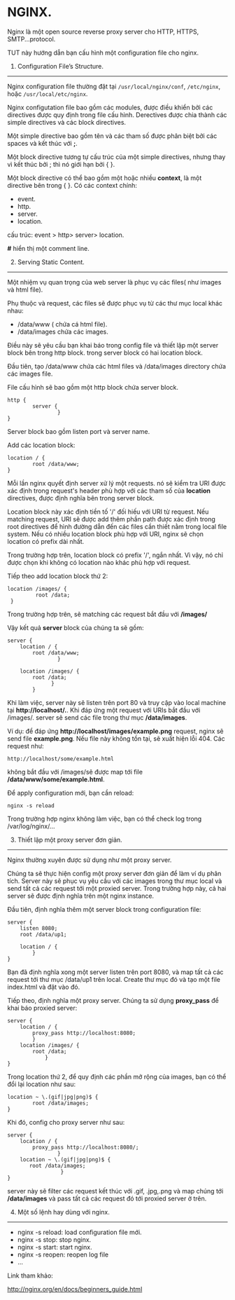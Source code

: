 NGINX.
==========================
Nginx là một open source reverse proxy server cho HTTP, HTTPS, SMTP...protocol.

TUT này hướng dẫn bạn cấu hình một configuration file cho nginx.

1. Configuration File’s Structure.
-----------------
Nginx configuration file thường đặt tại ```/usr/local/nginx/conf```, ```/etc/nginx```, hoặc ```/usr/local/etc/nginx```.

Nginx configutation file bao gồm các modules, được điều khiển bởi các directives được quy định
trong file cấu hình. Derectives được chia thành các simple directives và các
block directives.

Một simple directive bao gồm tên và các tham số được phân biệt bởi các spaces
và kết thúc với **;**.

Một block directive tương tự cấu trúc của một simple directives, nhưng thay
vì kết thúc bởi ; thì nó giới hạn bởi { }.

Một block directive có thể bao gồm một hoặc nhiều **context**, là một directive
bên trong { }. Có các context chính:
- event.
- http.
- server.
- location.

cấu trúc: event > http> server> location.

**#** hiển thị một comment line.

2. Serving Static Content.
---------------------
Một nhiệm vụ quan trọng của web server là phục vụ các files( như images và html file).

Phụ thuộc và request, các files sẽ được phục vụ từ các thư mục local khác nhau:
- /data/www ( chứa cá html file).
- /data/images chứa các images.

Điều này sẽ yêu cầu bạn khai báo trong config file và thiết lập một server block
bên trong http block. trong server block có hai location block.

Đầu tiên, tạo /data/www chứa các html files và /data/images directory chứa các images file.

File cấu hình sẽ bao gồm một http block chứa server block.
```
http {
        server {
                }
}
```
Server block bao gồm listen port và server name.

Add các location block:
```
location / {
        root /data/www;
}
```
Mỗi lần nginx quyết định server xử lý một requests. nó sẽ kiểm tra URI được xác
định trong request's header phù hợp với các tham số của **location** directives,
được định nghĩa bên trong server block.

Location block này xác định tiền tố '/' đối hiếu với URI từ request. Nếu matching
request, URI sẽ được add thêm phần path được xác định trong root directives để hình
đường dẫn đến các files cần thiết nằm trong local file system. Nếu có nhiều
location block phù hợp với URI, nginx sẽ chọn location có prefix dài nhất.

Trong trường hợp trên, location block có prefix '/', ngắn nhất. Vì vậy, nó chỉ
được chọn khi không có location nào khác phù hợp với request.

 Tiếp theo add location block thứ 2:

```
location /images/ {
         root /data;
 }
```
Trong trường hợp trên, sẽ matching các request bắt đầu với **/images/**

Vậy kết quả **server** block của chúng ta sẽ gồm:
```
server {
    location / {
        root /data/www;
                }

    location /images/ {
        root /data;
              }
        }
```
Khi làm việc, server này sẽ listen trên port 80 và truy cập vào local machine tại
**http://localhost/.**. Khi đáp ứng một request với URIs bắt đầu với /images/. server
sẽ send các file trong thư mục **/data/images**.

Ví dụ: để đáp ứng **http://localhost/images/example.png** request, nginx sẽ send
file **example.png**. Nếu file này không tồn tại, sẽ xuất hiện lỗi 404. Các request như:
```
http://localhost/some/example.html
```
không bắt đầu với /images/sẽ được map tới file **/data/www/some/example.html**.

Để apply configuration mới, bạn cần reload:
```
nginx -s reload
```
Trong trường hợp nginx không làm việc, bạn có thể check log trong /var/log/nginx/...

3. Thiết lập một proxy server đơn giản.
--------------------------------
Nginx thường xuyên được sử dụng như một proxy server.

Chúng ta sẽ thực hiện config một proxy server đơn giản để làm ví dụ phân tích.
Server này sẽ phục vụ yêu cầu với các images trong thư mục local và send tất cả
các request tới một proxied server. Trong trường hợp này, cả hai server sẽ được định
nghĩa trên một nginx instance.

Đầu tiên, định nghĩa thêm một server block  trong configuration file:
```
server {
    listen 8080;
    root /data/up1;

    location / {
        }
}
```
Bạn đã định nghĩa xong một server listen trên port 8080, và map tất cả các request
tới thư mục /data/up1 trên local. Create thư mục đó và tạo một file index.html và
đặt vào đó.

Tiếp theo, định nghĩa một proxy server. Chúng ta sử dụng **proxy_pass** để khai
báo proxied server:
```
server {
    location / {
        proxy_pass http://localhost:8080;
        }
    location /images/ {
        root /data;
            }
}
```
Trong location thứ 2, để quy định các phần mở rộng của images, bạn có thể đổi lại
location như sau:
```
location ~ \.(gif|jpg|png)$ {
        root /data/images;
}
```
Khi đó, config cho proxy server như sau:
```
server {
    location / {
        proxy_pass http://localhost:8080/;
                }
    location ~ \.(gif|jpg|png)$ {
       root /data/images;
                 }
}
```
server này sẽ filter các request kết thúc với .gif, .jpg,.png và map chúng tới
**/data/images** và pass tất cả các request đó tới proxied server ở trên.

4. Một số lệnh hay dùng với nginx.
----------------------------------------
- nginx -s reload: load configuration file mới.
- nginx -s stop: stop nginx.
- nginx -s start: start nginx.
- nginx -s reopen: reopen log file
- ...

Link tham khảo:

http://nginx.org/en/docs/beginners_guide.html
